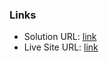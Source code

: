 ### Links

- Solution URL: [link](https://github.com/mihai3636/2025--testimonials-grid-section)
- Live Site URL: [link](https://mihai3636.github.io/2025--testimonials-grid-section/)

